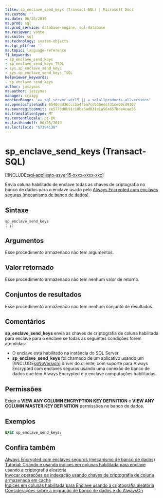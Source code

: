 ```yaml
---
title: sp_enclave_send_keys (Transact-SQL) | Microsoft Docs
ms.custom: ''
ms.date: 06/26/2019
ms.prod: sql
ms.prod_service: database-engine, sql-database
ms.reviewer: vanto
ms.suite: sql
ms.technology: system-objects
ms.tgt_pltfrm: ''
ms.topic: language-reference
f1_keywords:
- sp_enclave_send_keys
- sp_enclave_send_keys_TSQL
- sys.sp_enclave_send_keys
- sys.sp_enclave_send_keys_TSQL
helpviewer_keywords:
- sp_enclave_send_keys
author: jaszymas
ms.author: jaszymas
manager: craigg
monikerRange: '>= sql-server-ver15 || = sqlallproducts-allversions'
ms.openlocfilehash: 6540cdd36cccba4f5a7ccb3beddf31ce00cd9107
ms.sourcegitcommit: ce5770d8b91c18ba5ad031e1a96a657bde4cae55
ms.translationtype: MT
ms.contentlocale: pt-BR
ms.lasthandoff: 06/25/2019
ms.locfileid: "67394138"
---
```

# <a name="spenclavesendkeys----transact-sql"></a>sp_enclave_send_keys    (Transact-SQL)
[!INCLUDE[tsql-appliesto-ssver15-xxxx-xxxx-xxx](../../includes/tsql-appliesto-ssver15-xxxx-xxxx-xxx.md)]

Envia coluna habilitado de enclave todas as chaves de criptografia no banco de dados para o enclave usado pelo [Always Encrypted com enclaves seguras &#40;mecanismo de banco de dados&#41;](../../relational-databases/security/encryption/always-encrypted-enclaves.md).

## <a name="syntax"></a>Sintaxe  
  
```
sp_enclave_send_keys
[ ;]  
```

## <a name="arguments"></a>Argumentos

Esse procedimento armazenado não tem argumentos.

## <a name="return-value"></a>Valor retornado

Esse procedimento armazenado não tem nenhum valor de retorno.
  
## <a name="result-sets"></a>Conjuntos de resultados

Esse procedimento armazenado não tem nenhum conjunto de resultados.
  
## <a name="remarks"></a>Comentários

**sp_enclave_send_keys** envia as chaves de criptografia de coluna habilitada para enclave para o enclave se todas as seguintes condições forem atendidas:

- O enclave está habilitado na instância do SQL Server.
- **sp_enclave_send_keys** foi chamado de um aplicativo usando um [!INCLUDE[ssNoVersion](../../includes/ssnoversion-md.md)] driver do cliente, com suporte para Always Encrypted com enclaves seguras usando uma conexão de banco de dados que tem Always Encrypted e o enclave computações habilitadas.

## <a name="permissions"></a>Permissões

 Exigir a **VIEW ANY COLUMN ENCRYPTION KEY DEFINITION** e **VIEW ANY COLUMN MASTER KEY DEFINITION** permissões no banco de dados.  
  
## <a name="examples"></a>Exemplos  
  
```sql
EXEC sp_enclave_send_keys;  
```

## <a name="see-also"></a>Confira também

 [Always Encrypted com enclaves seguros &#40;mecanismo de banco de dados&#41;](../../relational-databases/security/encryption/always-encrypted-enclaves.md)   
 [Tutorial: Criando e usando índices em colunas habilitada para enclave usando a criptografia aleatória](../security/tutorial-creating-using-indexes-on-enclave-enabled-columns-using-randomized-encryption.md#step-3-create-an-index-with-role-separation)   
 [Invocar operações de indexação usando chaves de criptografia de coluna armazenada em cache](../security/encryption/configure-always-encrypted-enclaves.md#invoke-indexing-operations-using-cached-column-encryption-keys)   
 [Índices em colunas habilitada para Enclave usando a criptografia aleatória](../security/encryption/always-encrypted-enclaves.md#indexes-on-enclave-enabled-columns-using-randomized-encryption)   
 [Considerações sobre a migração de banco de dados e do AlwaysOn](../security/encryption/always-encrypted-enclaves.md#considerations-for-alwayson-and-database-migration)
